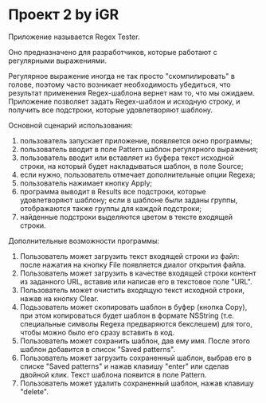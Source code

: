 Проект 2 by iGR
=================

Приложение называется Regex Tester. 

Оно предназначено для разработчиков, которые работают с регулярными выражениями.

Регулярное выражение иногда не так просто "скомпилировать" в голове, поэтому часто возникает необходимость убедиться, что результат применения Regex-шаблона вернет нам то, что мы ожидаем. Приложение позволяет задать Regex-шаблон и исходную строку, и получить все подстроки, которые удовлетворяют шаблону.

Основной сценарий использования:
1) пользователь запускает приложение, появляется окно программы;
2) пользователь вводит в поле Pattern шаблон регулярного выражения;
3) пользователь вводит или вставляет из буфера текст исходной строки, на который будет накладываться шаблон, в поле Source;
4) если нужно, пользователь отмечает дополнительные опции Regexa;
5) пользователь нажимает кнопку Apply;
6) программа выводит в Results все подстроки, которые удовлетворяют шаблону; если в шаблоне были заданы группы, отображаются также группы для каждой подстроки;
7) найденные подстроки выделяются цветом в тексте входящей строки.

Дополнительные возможности программы:
1. Пользователь может загрузить текст входящей строки из файл: после нажатия на кнопку File появляется диалог открытия файла.
2. Пользователь может загрузить в качестве входящей строки контент из заданного URL, вставив или написав его в текстовое поле "URL".
3. Пользователь может очистить входящую текст исходной строки, нажав на кнопку Clear.
4. Подьзователь может скопировать шаблон в буфер (кнопка Copy), при этом копироваться будет шаблон в формате NSString (т.е. специальные символы Regexa предваряются бекслешем) для того, чтобы можно было его сразу вставить в код.
5. Пользователь может сохранить шаблон, дав ему имя. После этого шаблон добавится в список "Saved patterns". 
6. Пользователь может загрузить сохраненный шаблон, выбрав его в списке "Saved patterns" и нажав клавишу "enter" или сделав двойной клик. Текст шаблона появится в поле Pattern.
7. Пользователь может удалить сохраненный шаблон, нажав клавишу "delete".


